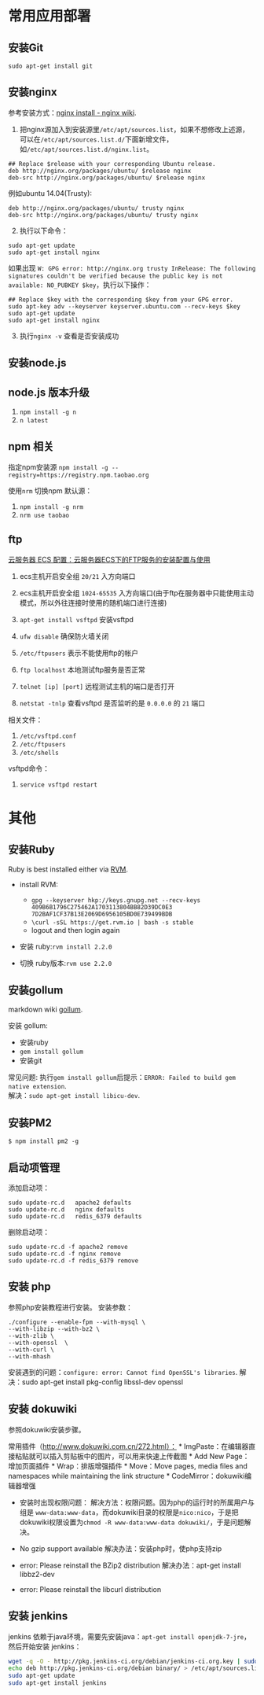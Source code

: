 
# 常用应用部署

## 安装Git

`sudo apt-get install git`

## 安装nginx

参考安装方式：[nginx install - nginx wiki](https://www.nginx.com/resources/wiki/start/topics/tutorials/install/).

1. 把nginx源加入到安装源里`/etc/apt/sources.list`，如果不想修改上述源，可以在`/etc/apt/sources.list.d/`下面新增文件，如`/etc/apt/sources.list.d/nginx.list`。
```
## Replace $release with your corresponding Ubuntu release.
deb http://nginx.org/packages/ubuntu/ $release nginx
deb-src http://nginx.org/packages/ubuntu/ $release nginx
```
例如ubuntu 14.04(Trusty):
```
deb http://nginx.org/packages/ubuntu/ trusty nginx
deb-src http://nginx.org/packages/ubuntu/ trusty nginx
```

2. 执行以下命令：
```
sudo apt-get update
sudo apt-get install nginx
```

如果出现 `W: GPG error: http://nginx.org trusty InRelease: The following signatures couldn't be verified because the public key is not available: NO_PUBKEY $key`，执行以下操作：
```
## Replace $key with the corresponding $key from your GPG error.
sudo apt-key adv --keyserver keyserver.ubuntu.com --recv-keys $key
sudo apt-get update
sudo apt-get install nginx
```

3. 执行`nginx -v` 查看是否安装成功

## 安装node.js

## node.js 版本升级

1. `npm install -g n`
1. `n latest`

## npm 相关

指定npm安装源
`npm install -g --registry=https://registry.npm.taobao.org`

使用`nrm` 切换npm 默认源：
1. `npm install -g nrm`
1. `nrm use taobao`

## ftp

[云服务器 ECS 配置：云服务器ECS下的FTP服务的安装配置与使用](https://yq.aliyun.com/articles/170003)

1. ecs主机开启安全组 `20/21` 入方向端口
1. ecs主机开启安全组 `1024-65535` 入方向端口(由于ftp在服务器中只能使用主动模式，所以外往连接时使用的随机端口进行连接)
1. `apt-get install vsftpd` 安装vsftpd


1. `ufw disable` 确保防火墙关闭
1. `/etc/ftpusers` 表示不能使用ftp的帐户
1. `ftp localhost` 本地测试ftp服务是否正常
1. `telnet [ip] [port]` 远程测试主机的端口是否打开
1. `netstat -tnlp` 查看vsftpd 是否监听的是 `0.0.0.0` 的 `21` 端口

相关文件：
1. `/etc/vsftpd.conf`
1. `/etc/ftpusers`
1. `/etc/shells`

vsftpd命令：
1. `service vsftpd restart`

# 其他

## 安装Ruby

Ruby is best installed either via [RVM](https://rvm.io/).

* install RVM:
    * `gpg --keyserver hkp://keys.gnupg.net --recv-keys 409B6B1796C275462A1703113804BB82D39DC0E3 7D2BAF1CF37B13E2069D6956105BD0E739499BDB`
    * `\curl -sSL https://get.rvm.io | bash -s stable`
    * logout and then login again

* 安装 ruby:`rvm install 2.2.0`
* 切换 ruby版本:`rvm use 2.2.0`

## 安装gollum

markdown wiki [gollum](https://github.com/gollum/gollum).

安装 gollum:
* 安装ruby
* `gem install gollum`
* 安装git

常见问题:
执行`gem install gollum`后提示：`ERROR: Failed to build gem native extension`.  
解决：`sudo apt-get install libicu-dev`.

## 安装PM2

`$ npm install pm2 -g`

## 启动项管理

添加启动项：
```
sudo update-rc.d   apache2 defaults  
sudo update-rc.d   nginx defaults  
sudo update-rc.d   redis_6379 defaults
```
删除启动项：
```
sudo update-rc.d -f apache2 remove  
sudo update-rc.d -f nginx remove  
sudo update-rc.d -f redis_6379 remove  
```

## 安装 php

参照php安装教程进行安装。
安装参数：
```
./configure --enable-fpm --with-mysql \
--with-libzip --with-bz2 \
--with-zlib \
--with-openssl  \
--with-curl \
--with-mhash
```

安装遇到的问题：`configure: error: Cannot find OpenSSL's libraries`.
解决：sudo apt-get install pkg-config libssl-dev openssl

## 安装 dokuwiki

参照dokuwiki安装步骤。

常用插件（http://www.dokuwiki.com.cn/272.html）：
	* ImgPaste：在编辑器直接粘贴就可以插入剪贴板中的图片，可以用来快速上传截图
	* Add New Page：增加页面插件
	* Wrap：排版增强插件
	* Move：Move pages, media files and namespaces while maintaining the link structure
	* CodeMirror：dokuwiki编辑器增强

* 安装时出现权限问题：
解决方法：权限问题。因为php的运行时的所属用户与组是 `www-data:www-data`，而dokuwiki目录的权限是`nico:nico`，于是把dokuwiki权限设置为`chmod -R www-data:www-data dokuwiki/`，于是问题解决。

* No gzip support available
解决办法：安装php时，使php支持zip

* error: Please reinstall the BZip2 distribution
解决办法：apt-get install libbz2-dev

* error: Please reinstall the libcurl distribution

## 安装 jenkins

jenkins 依赖于java环境，需要先安装java：`apt-get install openjdk-7-jre`，然后开始安装 jenkins：

```bash
wget -q -O - http://pkg.jenkins-ci.org/debian/jenkins-ci.org.key | sudo apt-key add -
echo deb http://pkg.jenkins-ci.org/debian binary/ > /etc/apt/sources.list.d/jenkins.list
sudo apt-get update
sudo apt-get install jenkins
```
